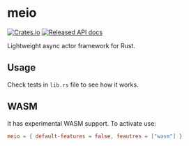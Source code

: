 # meio

[![Crates.io][crates-badge]][crates-url]
[![Released API docs][docs-badge]][docs-url]

[crates-badge]: https://img.shields.io/crates/v/meio.svg
[crates-url]: https://crates.io/crates/meio
[docs-badge]: https://docs.rs/meio/badge.svg
[docs-url]: https://docs.rs/meio

Lightweight async actor framework for Rust.

## Usage

Check tests in `lib.rs` file to see how it works.

## WASM

It has experimental WASM support. To activate use:

```toml
meio = { default-features = false, feautres = ["wasm"] }
```
